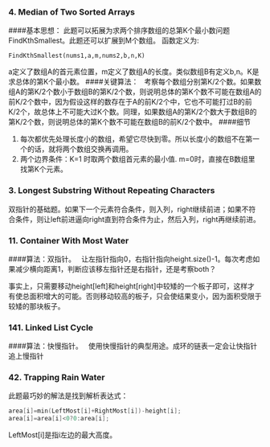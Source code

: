 ### 4. Median of Two Sorted Arrays  
####基本思想：
此题可以拓展为求两个排序数组的总第K个最小数问题 FindKthSmallest。此题还可以扩展到M个数组。 
函数定义为:
```
FindKthSmallest(nums1,a,m,nums2,b,n,K) 
```
a定义了数组A的首元素位置，m定义了数组A的长度。类似数组B有定义b,n。K是求总体的第K个最小数。
####关键算法：  
考察每个数组分别第K/2个数。如果数组A的第K/2个数小于数组B的第K/2个数，则说明总体的第K个数不可能在数组A的前K/2个数中，因为假设这样的数存在于A的前K/2个中，它也不可能打过B的前K/2个，故总体上不可能大过K个数。同理，如果数组A的第K/2个数大于数组B的第K/2个数，则说明总体的第K个数不可能在数组B的前K/2个数中。
####细节
1. 每次都优先处理长度小的数组，希望它尽快到零。所以长度小的数组不在第一个的话，就将两个数组交换再调用。
2. 两个边界条件：K=1 时取两个数组首元素的最小值. m=0时，直接在B数组里找第K个元素。

### 3. Longest Substring Without Repeating Characters 
双指针的基础题。如果下一个元素符合条件，则入列，right继续前进；如果不符合条件，则让left前进逼向right直到符合条件为止，然后入列，right再继续前进。

### 11. Container With Most Water 
####算法：双指针。  
让左指针指向0，右指针指向height.size()-1。每次考虑如果减少横向距离1，判断应该移左指针还是右指针，还是考察both？  

事实上，只需要移动height[left]和height[right]中较矮的一个板子即可，这样才有使总面积增大的可能。否则移动较高的板子，只会使结果变小，因为面积受限于较矮的那块板子。

### 141. Linked List Cycle 
####算法：快慢指针。  
使用快慢指针的典型用途。成环的链表一定会让快指针追上慢指针

### 42. Trapping Rain Water 
此题最巧妙的解法是找到解析表达式：
```cpp
area[i]=min(LeftMost[i]+RightMost[i])-height[i];
area[i]=area[i]<0?0:area[i];
```
LeftMost[i]是指i左边的最大高度。
